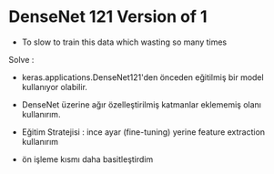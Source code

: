 # DenseNet 121 Version of 1 

- To slow to train this data which wasting so many times

Solve :

- keras.applications.DenseNet121'den önceden eğitilmiş bir model kullanıyor olabilir.

- DenseNet üzerine ağır özelleştirilmiş katmanlar eklememiş olanı kullanırım.
-  Eğitim Stratejisi : ince ayar (fine-tuning) yerine feature extraction kullanırım
- ön işleme kısmı daha basitleştirdim
